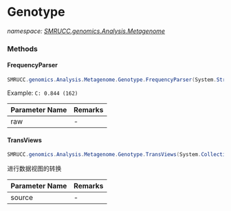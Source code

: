 ﻿# Genotype
_namespace: [SMRUCC.genomics.Analysis.Metagenome](./index.md)_





### Methods

#### FrequencyParser
```csharp
SMRUCC.genomics.Analysis.Metagenome.Genotype.FrequencyParser(System.String)
```
Example: ``C: 0.844 (162)``

|Parameter Name|Remarks|
|--------------|-------|
|raw|-|


#### TransViews
```csharp
SMRUCC.genomics.Analysis.Metagenome.Genotype.TransViews(System.Collections.Generic.IEnumerable{SMRUCC.genomics.Analysis.Metagenome.GenotypeDetails})
```
进行数据视图的转换

|Parameter Name|Remarks|
|--------------|-------|
|source|-|



